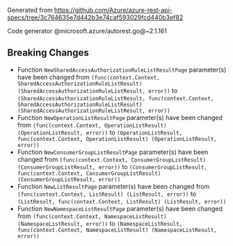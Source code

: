 Generated from https://github.com/Azure/azure-rest-api-specs/tree/3c764635e7d442b3e74caf593029fcd440b3ef82

Code generator @microsoft.azure/autorest.go@~2.1.161

## Breaking Changes

- Function `NewSharedAccessAuthorizationRuleListResultPage` parameter(s) have been changed from `(func(context.Context, SharedAccessAuthorizationRuleListResult) (SharedAccessAuthorizationRuleListResult, error))` to `(SharedAccessAuthorizationRuleListResult, func(context.Context, SharedAccessAuthorizationRuleListResult) (SharedAccessAuthorizationRuleListResult, error))`
- Function `NewOperationListResultPage` parameter(s) have been changed from `(func(context.Context, OperationListResult) (OperationListResult, error))` to `(OperationListResult, func(context.Context, OperationListResult) (OperationListResult, error))`
- Function `NewConsumerGroupListResultPage` parameter(s) have been changed from `(func(context.Context, ConsumerGroupListResult) (ConsumerGroupListResult, error))` to `(ConsumerGroupListResult, func(context.Context, ConsumerGroupListResult) (ConsumerGroupListResult, error))`
- Function `NewListResultPage` parameter(s) have been changed from `(func(context.Context, ListResult) (ListResult, error))` to `(ListResult, func(context.Context, ListResult) (ListResult, error))`
- Function `NewNamespaceListResultPage` parameter(s) have been changed from `(func(context.Context, NamespaceListResult) (NamespaceListResult, error))` to `(NamespaceListResult, func(context.Context, NamespaceListResult) (NamespaceListResult, error))`

